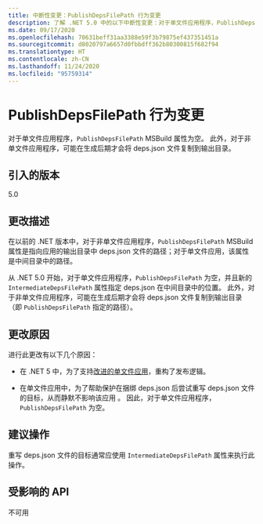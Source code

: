 ```yaml
---
title: 中断性变更：PublishDepsFilePath 行为变更
description: 了解 .NET 5.0 中的以下中断性变更：对于单文件应用程序，PublishDepsFilePath MSBuild 属性为空。
ms.date: 09/17/2020
ms.openlocfilehash: 70631beff31aa3388e59f3b79875ef437351451a
ms.sourcegitcommit: d8020797a6657d0fbbdff362b80300815f682f94
ms.translationtype: HT
ms.contentlocale: zh-CN
ms.lasthandoff: 11/24/2020
ms.locfileid: "95759314"
---
```

# <a name="publishdepsfilepath-behavior-change"></a>PublishDepsFilePath 行为变更

对于单文件应用程序，`PublishDepsFilePath` MSBuild 属性为空。 此外，对于非单文件应用程序，可能在生成后期才会将 deps.json 文件复制到输出目录。

## <a name="version-introduced"></a>引入的版本

5.0

## <a name="change-description"></a>更改描述

在以前的 .NET 版本中，对于非单文件应用程序，`PublishDepsFilePath` MSBuild 属性是指向应用的输出目录中 deps.json 文件的路径；对于单文件应用，该属性是中间目录中的路径。

从 .NET 5.0 开始，对于单文件应用程序，`PublishDepsFilePath` 为空，并且新的 `IntermediateDepsFilePath` 属性指定 deps.json 在中间目录中的位置。 此外，对于非单文件应用程序，可能在生成后期才会将 deps.json 文件复制到输出目录（即 `PublishDepsFilePath` 指定的路径）。

## <a name="reason-for-change"></a>更改原因

进行此更改有以下几个原因：

- 在 .NET 5 中，为了支持[改进的单文件应用](https://github.com/dotnet/designs/blob/master/accepted/2020/single-file/design.md)，重构了发布逻辑。

- 在单文件应用中，为了帮助保护在捆绑 deps.json 后尝试重写 deps.json 文件的目标，从而静默不影响该应用 。 因此，对于单文件应用程序，`PublishDepsFilePath` 为空。

## <a name="recommended-action"></a>建议操作

重写 deps.json 文件的目标通常应使用 `IntermediateDepsFilePath` 属性来执行此操作。

## <a name="affected-apis"></a>受影响的 API

不可用

<!--

### Affected APIs

Not detectable via API analysis.

### Category

MSBuild

-->
